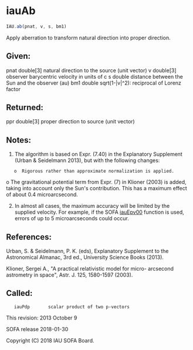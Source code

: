 # iauAb

```js
IAU.ab(pnat, v, s, bm1)
```

Apply aberration to transform natural direction into proper
direction.

## Given:
  pnat    double[3]   natural direction to the source (unit vector)
  v       double[3]   observer barycentric velocity in units of c
  s       double      distance between the Sun and the observer (au)
  bm1     double      sqrt(1-|v|^2): reciprocal of Lorenz factor

## Returned:
  ppr     double[3]   proper direction to source (unit vector)

## Notes:

1) The algorithm is based on Expr. (7.40) in the Explanatory
   Supplement (Urban & Seidelmann 2013), but with the following
   changes:

```
   o  Rigorous rather than approximate normalization is applied.
```

   o  The gravitational potential term from Expr. (7) in
      Klioner (2003) is added, taking into account only the Sun's
      contribution.  This has a maximum effect of about
      0.4 microarcsecond.

2) In almost all cases, the maximum accuracy will be limited by the
   supplied velocity.  For example, if the SOFA [iauEpv00][1] function is
   used, errors of up to 5 microarcseconds could occur.

## References:

   Urban, S. & Seidelmann, P. K. (eds), Explanatory Supplement to
   the Astronomical Almanac, 3rd ed., University Science Books
   (2013).

   Klioner, Sergei A., "A practical relativistic model for micro-
   arcsecond astrometry in space", Astr. J. 125, 1580-1597 (2003).

## Called:
```
   iauPdp       scalar product of two p-vectors
```

This revision:   2013 October 9

SOFA release 2018-01-30

Copyright (C) 2018 IAU SOFA Board.

[1]: iau.epv00.md
